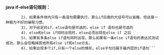 **java	if-else语句规则：**
```1)、if后的括号不能省略，括号里表达式的值最终必须返回的是布尔值 
       2)、如果条件体内只有一条语句需要执行，那么if后面的大括号可以省略，但这是一种极为不好的编程习惯。 
       3)、对于给定的if，else语句是可选的，else if 语句也是可选的 
       4)、else和else if同时出现时，else必须出现在else if 之后 
       5)、如果有多条else if语句同时出现，那么如果有一条else if语句的表达式测试成功，那么会忽略掉其他所有else if和else分支。 
       6)、如果出现多个if,只有一个else的情形，else子句归属于最内层的if语句```